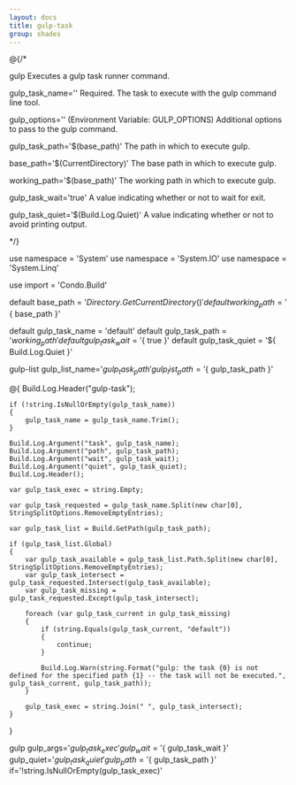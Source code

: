 ```yaml
---
layout: docs
title: gulp-task
group: shades
---
```


@{/*

gulp
    Executes a gulp task runner command.

gulp_task_name=''
    Required. The task to execute with the gulp command line tool.

gulp_options='' (Environment Variable: GULP_OPTIONS)
    Additional options to pass to the gulp command.

gulp_task_path='$(base_path)'
    The path in which to execute gulp.

base_path='$(CurrentDirectory)'
    The base path in which to execute gulp.

working_path='$(base_path)'
    The working path in which to execute gulp.

gulp_task_wait='true'
    A value indicating whether or not to wait for exit.

gulp_task_quiet='$(Build.Log.Quiet)'
    A value indicating whether or not to avoid printing output.

*/}

use namespace = 'System'
use namespace = 'System.IO'
use namespace = 'System.Linq'

use import = 'Condo.Build'

default base_path       = '${ Directory.GetCurrentDirectory() }'
default working_path    = '${ base_path }'

default gulp_task_name  = 'default'
default gulp_task_path  = '${ working_path }'
default gulp_task_wait  = '${ true }'
default gulp_task_quiet = '${ Build.Log.Quiet }'

gulp-list gulp_list_name='${ gulp_task_path }' gulp_list_path='${ gulp_task_path }'

@{
    Build.Log.Header("gulp-task");

    if (!string.IsNullOrEmpty(gulp_task_name))
    {
        gulp_task_name = gulp_task_name.Trim();
    }

    Build.Log.Argument("task", gulp_task_name);
    Build.Log.Argument("path", gulp_task_path);
    Build.Log.Argument("wait", gulp_task_wait);
    Build.Log.Argument("quiet", gulp_task_quiet);
    Build.Log.Header();

    var gulp_task_exec = string.Empty;

    var gulp_task_requested = gulp_task_name.Split(new char[0], StringSplitOptions.RemoveEmptyEntries);

    var gulp_task_list = Build.GetPath(gulp_task_path);

    if (gulp_task_list.Global)
    {
        var gulp_task_available = gulp_task_list.Path.Split(new char[0], StringSplitOptions.RemoveEmptyEntries);
        var gulp_task_intersect = gulp_task_requested.Intersect(gulp_task_available);
        var gulp_task_missing = gulp_task_requested.Except(gulp_task_intersect);

        foreach (var gulp_task_current in gulp_task_missing)
        {
            if (string.Equals(gulp_task_current, "default"))
            {
                continue;
            }

            Build.Log.Warn(string.Format("gulp: the task {0} is not defined for the specified path {1} -- the task will not be executed.", gulp_task_current, gulp_task_path));
        }

        gulp_task_exec = string.Join(" ", gulp_task_intersect);
    }
}

gulp gulp_args='${ gulp_task_exec }' gulp_wait='${ gulp_task_wait }' gulp_quiet='${ gulp_task_quiet }' gulp_path='${ gulp_task_path }' if='!string.IsNullOrEmpty(gulp_task_exec)'